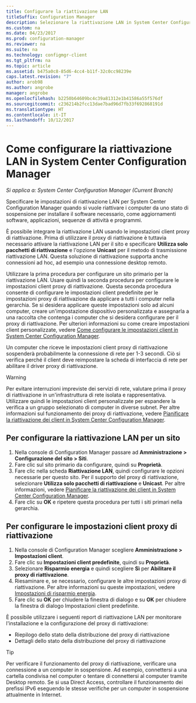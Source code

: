 ```yaml
---
title: Configurare la riattivazione LAN
titleSuffix: Configuration Manager
description: Selezionare la riattivazione LAN in System Center Configuration Manager.
ms.custom: na
ms.date: 04/23/2017
ms.prod: configuration-manager
ms.reviewer: na
ms.suite: na
ms.technology: configmgr-client
ms.tgt_pltfrm: na
ms.topic: article
ms.assetid: b475a0c8-85d6-4cc4-b11f-32c0cc98239e
caps.latest.revision: "7"
author: arob98
ms.author: angrobe
manager: angrobe
ms.openlocfilehash: b2250b64609bc4c39a81312e1b41586a55f576df
ms.sourcegitcommit: c236214b2fcc13dae7bad96d7fb33f692868191d
ms.translationtype: HT
ms.contentlocale: it-IT
ms.lasthandoff: 10/12/2017
---
```

# <a name="how-to-configure-wake-on-lan-in-system-center-configuration-manager"></a>Come configurare la riattivazione LAN in System Center Configuration Manager

*Si applica a: System Center Configuration Manager (Current Branch)*

Specificare le impostazioni di riattivazione LAN per System Center Configuration Manager quando si vuole riattivare i computer da uno stato di sospensione per installare il software necessario, come aggiornamenti software, applicazioni, sequenze di attività e programmi.

È possibile integrare la riattivazione LAN usando le impostazioni client proxy di riattivazione. Prima di utilizzare il proxy di riattivazione è tuttavia necessario attivare la riattivazione LAN per il sito e specificare **Utilizza solo pacchetti di riattivazione** e l'opzione **Unicast** per il metodo di trasmissione riattivazione LAN. Questa soluzione di riattivazione supporta anche connessioni ad hoc, ad esempio una connessione desktop remoto.

Utilizzare la prima procedura per configurare un sito primario per la riattivazione LAN. Usare quindi la seconda procedura per configurare le impostazioni client proxy di riattivazione. Questa seconda procedura consente di configurare le impostazioni client predefinite per le impostazioni proxy di riattivazione da applicare a tutti i computer nella gerarchia. Se si desidera applicare queste impostazioni solo ad alcuni computer, creare un'impostazione dispositivo personalizzata e assegnarla a una raccolta che contenga i computer che si desidera configurare per il proxy di riattivazione. Per ulteriori informazioni su come creare impostazioni client personalizzate, vedere [Come configurare le impostazioni client in System Center Configuration Manager](../../../core/clients/deploy/configure-client-settings.md).

Un computer che riceve le impostazioni client proxy di riattivazione sospenderà probabilmente la connessione di rete per 1-3 secondi. Ciò si verifica perché il client deve reimpostare la scheda di interfaccia di rete per abilitare il driver proxy di riattivazione.

> [!WARNING]
> Per evitare interruzioni impreviste dei servizi di rete, valutare prima il proxy di riattivazione in un'infrastruttura di rete isolata e rappresentativa. Utilizzare quindi le impostazioni client personalizzate per espandere la verifica a un gruppo selezionato di computer in diverse subnet. Per altre informazioni sul funzionamento dei proxy di riattivazione, vedere [Pianificare la riattivazione dei client in System Center Configuration Manager](../../../core/clients/deploy/plan/plan-wake-up-clients.md).

## <a name="to-configure-wake-on-lan-for-a-site"></a>Per configurare la riattivazione LAN per un sito

1. Nella console di Configuration Manager passare ad **Amministrazione > Configurazione del sito > Siti**.
2. Fare clic sul sito primario da configurare, quindi su **Proprietà**.
3. Fare clic nella scheda **Riattivazione LAN**, quindi configurare le opzioni necessarie per questo sito. Per il supporto del proxy di riattivazione, selezionare **Utilizza solo pacchetti di riattivazione** e **Unicast**. Per altre informazioni, vedere [Pianificare la riattivazione dei client in System Center Configuration Manager](../../../core/clients/deploy/plan/plan-wake-up-clients.md).
4. Fare clic su **OK** e ripetere questa procedura per tutti i siti primari nella gerarchia.

## <a name="to-configure-wake-up-proxy-client-settings"></a>Per configurare le impostazioni client proxy di riattivazione

1. Nella console di Configuration Manager scegliere **Amministrazione > Impostazioni client**.
2. Fare clic su **Impostazioni client predefinite**, quindi su **Proprietà**.
3. Selezionare **Risparmio energia** e quindi scegliere **Sì** per **Abilitare il proxy di riattivazione**.
4. Riesaminare e, se necessario, configurare le altre impostazioni proxy di riattivazione. Per altre informazioni su queste impostazioni, vedere [Impostazioni di risparmio energia](../../../core/clients/deploy/about-client-settings.md#power-management).
5. Fare clic su **OK** per chiudere la finestra di dialogo e su **OK** per chiudere la finestra di dialogo Impostazioni client predefinite.

È possibile utilizzare i seguenti report di riattivazione LAN per monitorare l'installazione e la configurazione del proxy di riattivazione:

- Riepilogo dello stato della distribuzione del proxy di riattivazione
- Dettagli dello stato della distribuzione del proxy di riattivazione

> [!TIP]
> Per verificare il funzionamento del proxy di riattivazione, verificare una connessione a un computer in sospensione. Ad esempio, connettersi a una cartella condivisa nel computer o tentare di connettersi al computer tramite Desktop remoto. Se si usa Direct Access, controllare il funzionamento dei prefissi IPv6 eseguendo le stesse verifiche per un computer in sospensione attualmente in Internet.

